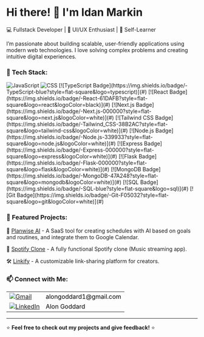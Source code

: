 # Hi there! 👋 I'm Idan Markin

💻 Fullstack Developer | 🎨 UI/UX Enthusiast | 🚀 Self-Learner  

I’m passionate about building scalable, user-friendly applications using modern web technologies. I love solving complex problems and creating intuitive digital experiences.

### 🔧 Tech Stack:
<img src="https://upload.wikimedia.org/wikipedia/commons/thumb/9/99/Unofficial_JavaScript_logo_2.svg/640px-Unofficial_JavaScript_logo_2.svg.png" alt="JavaScript"/>
<img src="https://img.icons8.com/color/48/000000/css3.png" alt="CSS"/>
[![TypeScript Badge](https://img.shields.io/badge/-TypeScript-blue?style=flat-square&logo=typescript)](#)
[![React Badge](https://img.shields.io/badge/-React-61DAFB?style=flat-square&logo=react&logoColor=black)](#)
[![Next.js Badge](https://img.shields.io/badge/-Next.js-000000?style=flat-square&logo=next.js&logoColor=white)](#)
[![Tailwind CSS Badge](https://img.shields.io/badge/-Tailwind_CSS-38B2AC?style=flat-square&logo=tailwind-css&logoColor=white)](#)
[![Node.js Badge](https://img.shields.io/badge/-Node.js-339933?style=flat-square&logo=node.js&logoColor=white)](#)
[![Express Badge](https://img.shields.io/badge/-Express-000000?style=flat-square&logo=express&logoColor=white)](#)
[![Flask Badge](https://img.shields.io/badge/-Flask-000000?style=flat-square&logo=flask&logoColor=white)](#)
[![MongoDB Badge](https://img.shields.io/badge/-MongoDB-47A248?style=flat-square&logo=mongodb&logoColor=white)](#)
[![SQL Badge](https://img.shields.io/badge/-SQL-blue?style=flat-square&logo=sql)](#)
[![Git Badge](https://img.shields.io/badge/-Git-F05032?style=flat-square&logo=git&logoColor=white)](#)


### 📌 Featured Projects:

📅 [Planwise AI](plan-wise.app) - A SaaS tool for creating schedules with AI based on goals and routines, and integrate them to Google Calendar.

🚀 [Spotify Clone](https://groovify-ca.onrender.com/) - A fully functional Spotify clone (Music streaming app).

🛠️ [Linkify](https://github.com/aidqen/Link-Sharing-App) - A customizable link-sharing platform for creators.



### 📫 Connect with Me:

<table>
  <tr>
    <td><a href="mailto:idanmarkin8@gmail.com"><img src="https://img.icons8.com/color/48/000000/gmail.png" alt="Gmail" style="vertical-align: middle;" /></a></td>
    <td><a href="mailto:idanmarkin8@gmail.com" style="vertical-align: middle; text-decoration: none; color: black;">alongoddard1@gmail.com</a></td>
  </tr>
  <tr>
    <td><a href="https://www.linkedin.com/in/idan-markin-274004289/"><img src="https://img.icons8.com/fluent/48/000000/linkedin.png" alt="LinkedIn" style="vertical-align: middle;" /></a></td>
    <td><a href="https://www.linkedin.com/in/idan-markin-274004289/" style="vertical-align: middle; text-decoration: none; color: black;">Alon Goddard</a></td>
  </tr>
</table>

---
⭐ **Feel free to check out my projects and give feedback!** ⭐
